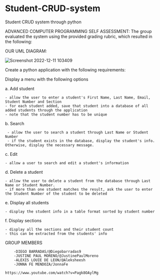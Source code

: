 # Student-CRUD-system
Student CRUD system through python


ADVANCED COMPUTER PROGRAMMING 
SELF ASSESSMENT:
        The group evaluated the system using the provided grading rubric, which resulted in the following:
        
        
        
        
OUR UML DIAGRAM:

   ![Screenshot 2022-12-11 103409](https://user-images.githubusercontent.com/113688992/206883742-a9029bc3-4861-46f6-b04f-4c66a15d14f3.png)

Create a python application with the following requirements:

Display a menu with the following options

a. Add student

    - allow the user to enter a student's First Name, Last Name, Email, Student Number and Section
    - for each student added, save that student into a database of all added students through the application
    - note that the student number has to be unique
b. Search

     - allow the user to search a student through Last Name or Student Number
     - if the student exists in the database, display the student's info. Otherwise, display the necessary message.

c. Edit

    - allow a user to search and edit a student's information


d. Delete a student

    - allow the user to delete a student from the database through Last Name or Student Number.
    - if more than one student matches the result, ask the user to enter the Student Number of the student to be deleted

e. Display all students

    - display the student info in a table format sorted by student number

f. Display sections

    - display all the sections and their student count
    - this can be extracted from the students' info
    
GROUP MEMBERS


        -DIEGO BARRADAS/@Diegobarradas9
        -JUSTINE PAUL MORENO/@JustinePaulMoreno
        -ALEXIS LOUIE DE LEON/@Aleksheesh
        -JONNA FE MENDOZA/JonnaFe
        
    https://www.youtube.com/watch?v=Pagk8OAylMg
    

